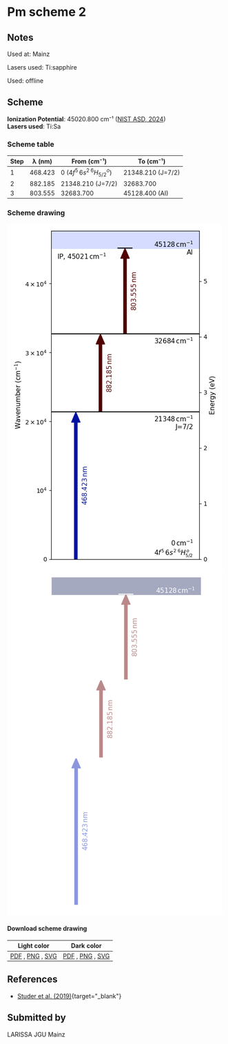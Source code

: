 # Pm scheme 2

## Notes

Used at: Mainz

Lasers used: Ti:sapphire

Used: offline





## Scheme

**Ionization Potential**: 45020.800 cm⁻¹ ([NIST ASD, 2024](https://www.nist.gov/pml/atomic-spectra-database))  
**Lasers used**: Ti:Sa

### Scheme table

| Step | λ (nm)  |          From (cm⁻¹)          |     To (cm⁻¹)     |
| ---- | ------- | ----------------------------- | ----------------- |
| 1    | 468.423 | 0 ($4f^5\,6s^2\,^6H^o_{5/2}$) | 21348.210 (J=7/2) |
| 2    | 882.185 | 21348.210 (J=7/2)             | 32683.700         |
| 3    | 803.555 | 32683.700                     | 45128.400 (AI)    |


### Scheme drawing

![pm scheme, light mode](pm-002/pm-002-light.png#only-light)
![pm scheme, dark mode](pm-002/pm-002-dark-web.png#only-dark)

#### Download scheme drawing

|                                            Light color                                            |                                           Dark color                                           |
| ------------------------------------------------------------------------------------------------- | ---------------------------------------------------------------------------------------------- |
| [PDF](pm-002/pm-002-light.pdf) , [PNG](pm-002/pm-002-light.png) , [SVG](pm-002/pm-002-light.svg)  | [PDF](pm-002/pm-002-dark.pdf) , [PNG](pm-002/pm-002-dark.png) , [SVG](pm-002/pm-002-dark.svg)  |


## References

  - [Studer et al. (2019)](https://doi.org/10.1103/PhysRevA.99.062513){target="_blank"}



## Submitted by

LARISSA JGU Mainz

